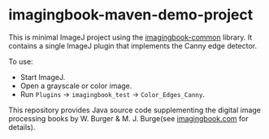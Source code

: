 # imagingbook-maven-demo-project

This is minimal ImageJ project using the [imagingbook-common](https://github.com/imagingbook/imagingbook-common) library.
It contains a single ImageJ plugin that implements the Canny edge detector.

To use:
* Start ImageJ.
* Open a grayscale or color image.
* Run `Plugins` -> `imagingbook_test` -> `Color_Edges_Canny`.

This repository provides Java source code supplementing the digital image processing books by W. Burger & M. J. Burge(see [imagingbook.com](https://imagingbook.com) for details).


